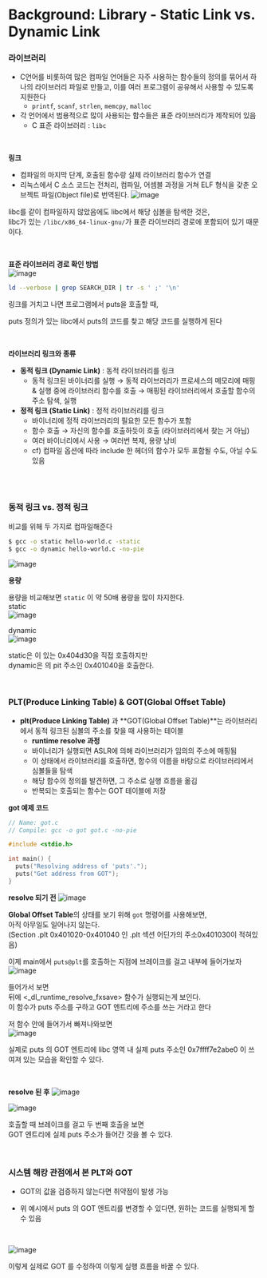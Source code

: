# Background: Library  - Static Link vs. Dynamic Link

### 라이브러리  
- C언어를 비롯하여 많은 컴파일 언어들은 자주 사용하는 함수들의 정의를 묶어서 하나의 라이브러리 파일로 만들고, 이를 여러 프로그램이 공유해서 사용할 수 있도록 지원한다
    - `printf`, `scanf`, `strlen`, `memcpy`, `malloc`
- 각 언어에서 범용적으로 많이 사용되는 함수들은 표준 라이브러리가 제작되어 있음
    - C 표준 라이브러리 : `libc`
<br>

**링크**  
- 컴파일의 마지막 단계, 호출된 함수랑 실제 라이브러리 함수가 연결
- 리눅스에서 C 소스 코드는 전처리, 컴파일, 어셈블 과정을 거쳐 ELF 형식을 갖춘 
오브젝트 파일(Object file)로 번역된다.
![image](https://github.com/user-attachments/assets/506627f1-3e56-4043-9940-88c9d6603d52)

libc를 같이 컴파일하지 않았음에도 libc에서 해당 심볼을 탐색한 것은,  
libc가 있는 `/libc/x86_64-linux-gnu/`가 표준 라이브러리 경로에 포함되어 있기 때문이다.  

<br>

**표준 라이브러리 경로 확인 방법**     
![image](https://github.com/user-attachments/assets/864f0bc7-aece-49dc-83e5-d3ab69bfb6bb)

```bash
ld --verbose | grep SEARCH_DIR | tr -s ' ;' '\n'
```
링크를 거치고 나면 프로그램에서 puts을 호출할 때,   

puts 정의가 있는 libc에서 puts의 코드를 찾고 해당 코드를 실행하게 된다

<br>

**라이브러리 링크와 종류**  
- **동적 링크 (Dynamic Link)** : 동적 라이브러리를 링크
    - 동적 링크된 바이너리를 실행 → 동적 라이브러리가 프로세스의 메모리에 매핑 
    & 실행 중에 라이브러리 함수를 호출 → 매핑된 라이브러리에서 호출할 함수의 주소 탐색, 실행
- **정적 링크 (Static Link)** : 정적 라이브러리를 링크
    - 바이너리에 정적 라이브러리의 필요한 모든 함수가 포함
    - 함수 호출 → 자신의 함수를 호출하듯이 호출 (라이브러리에서 찾는 거 아님)
    - 여러 바이너리에서 사용 → 여러번 복제, 용량 낭비
    - cf) 컴파일 옵션에 따라 include 한 헤더의 함수가 모두 포함될 수도, 아닐 수도 있음

<br>
<br>

### 동적 링크 vs. 정적 링크

비교를 위해 두 가지로 컴파일해준다

```bash
$ gcc -o static hello-world.c -static
$ gcc -o dynamic hello-world.c -no-pie
```

![image](https://github.com/user-attachments/assets/64cb79d5-a4de-49c4-8ca4-86dcddc63ef5)

**용량**

용량을 비교해보면 `static` 이 약 50배 용량을 많이 차지한다.  
static  
![image](https://github.com/user-attachments/assets/f9f65196-3be7-4bc2-a362-3daffd568a72)

dynamic  
![image](https://github.com/user-attachments/assets/34bd44d6-3d0c-43d3-b563-b79c74194eab)

static은 <puts>이 있는 0x404d30을 직접 호출하지만  
dynamic은 <puts>의 pit 주소인 0x401040을 호출한다.  

<br>

### PLT(Produce Linking Table) & **GOT(Global Offset Table)**

- **plt(Produce Linking Table)** 과 **GOT(Global Offset Table)**는 라이브러리에서 동적 링크된 심볼의 주소를 찾을 때 사용하는 테이블
    - **runtime resolve 과정**
    - 바이너리가 실행되면 ASLR에 의해 라이브러리가 임의의 주소에 매핑됨
    - 이 상태에서 라이브러리를 호출하면, 함수의 이름을 바탕으로 라이브러리에서 심볼들을 탐색
    - 해당 함수의 정의를 발견하면, 그 주소로 실행 흐름을 옮김
    - 반복되는 호출되는 함수는 GOT 테이블에 저장

**got 예제 코드**

```c
// Name: got.c
// Compile: gcc -o got got.c -no-pie

#include <stdio.h>

int main() {
  puts("Resolving address of 'puts'.");
  puts("Get address from GOT");
}
```  

**resolve 되기 전**
![image](https://github.com/user-attachments/assets/b184b5fd-51b3-4414-9228-ef7ac5d51ff8)

**Global Offset Table**의 상태를 보기 위해 `got` 명령어를 사용해보면,    
아직 아무일도 일어나지 않는다.   
(Section .plt 0x401020-0x401040 인 .plt 섹션 어딘가의 주소0x401030이 적혀있음)  

이제 main에서 `puts@plt`를 호출하는 지점에 브레이크를 걸고 내부에 들어가보자  
![image](https://github.com/user-attachments/assets/81f235a0-e4c0-4051-bd90-57cb36f9cc44)

들어가서 보면  
뒤에 <_dl_runtime_resolve_fxsave> 함수가 실행되는게 보인다.   
이 함수가 puts 주소를 구하고 GOT 엔트리에 주소를 쓰는 거라고 한다

저 함수 안에 들어가서 빠져나와보면  
![image](https://github.com/user-attachments/assets/c8d02827-e530-492f-bc96-e947336ddd80)

실제로 puts 의 GOT 엔트리에 libc 영역 내 실제 puts 주소인 0x7ffff7e2abe0 이 쓰여져 있는 모습을 확인할 수 있다.

<br>

**resolve 된 후**
![image](https://github.com/user-attachments/assets/212bc141-810f-41c5-8ed8-6703713627b6)

![image](https://github.com/user-attachments/assets/9d935860-c246-4255-8b3b-19f5e5d5be48)

호출할 때 브레이크를 걸고 두 번째 호출을 보면  
GOT 엔트리에 실제 puts 주소가 들어간 것을 볼 수 있다.   

<br>

### 시스템 해캉 관점에서 본 PLT와 GOT  
- GOT의 값을 검증하지 않는다면 취약점이 발생 가능
- 위 예시에서 puts 의 GOT 엔트리를 변경할 수 있다면, 원하는 코드를 실행되게 할 수 있음

  <br>
  
![image](https://github.com/user-attachments/assets/054a7f88-f1d3-4dd6-a2d2-ef5994e81946)

이렇게 실제로 GOT 를  수정하여 이렇게 실행 흐름을 바꿀 수 있다.  

